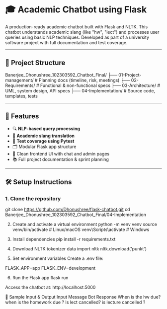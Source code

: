 # 🎓 Academic Chatbot using Flask

A production-ready academic chatbot built with Flask and NLTK. This chatbot understands academic slang (like "hw", "lect") and processes user queries using basic NLP techniques. Developed as part of a university software project with full documentation and test coverage.

---

## 📁 Project Structure

Banerjee_Dhonushree_102303592_Chatbot_Final/
├── 01-Project-management/ # Planning docs (timeline, risk, meetings)
├── 02-Requirements/ # Functional & non-functional specs
├── 03-Architecture/ # UML, system design, API specs
├── 04-Implementation/ # Source code, templates, tests


---

## 🚀 Features

- 🔍 **NLP-based query processing**
- 🤖 **Academic slang translation**
- 🧪 **Test coverage using Pytest**
- 🗂️ Modular Flask app structure
- 🎨 Clean frontend UI with chat and admin pages
- 📚 Full project documentation & sprint planning

---

## 🛠️ Setup Instructions

### 1. Clone the repository


git clone https://github.com/Dhonushree/flask-chatbot.git
cd Banerjee_Dhonushree_102303592_Chatbot_Final/04-Implementation

2. Create and activate a virtual environment
python -m venv venv
source venv/bin/activate     # Linux/macOS
venv\Scripts\activate        # Windows

3. Install dependencies
pip install -r requirements.txt

4. Download NLTK tokenizer data
import nltk
nltk.download('punkt')

5. Set environment variables
Create a .env file:

FLASK_APP=app
FLASK_ENV=development

6. Run the Flask app
flask run

Access the chatbot at: http://localhost:5000

💬 Sample Input & Output
Input Message	Bot Response
When is the hw due?	when is the homework due ?
Is lect cancelled?	is lecture cancelled ?

